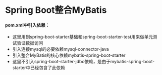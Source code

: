 # Spring Boot整合MyBatis

#### pom.xml中引入依赖：

- 这里用到spring-boot-starter基础和spring-boot-starter-test用来做单元测试验证数据访问
- 引入连接mysql的必要依赖mysql-connector-java
- 引入整合MyBatis的核心依赖mybatis-spring-boot-starter
- 这里不引入spring-boot-starter-jdbc依赖，是由于mybatis-spring-boot-starter中已经包含了此依赖
